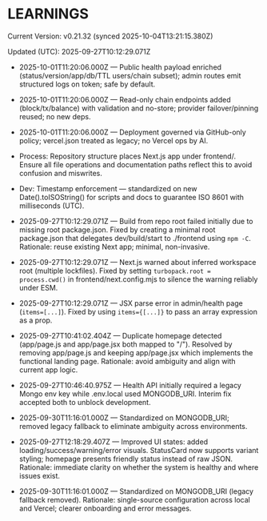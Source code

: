 # LEARNINGS

<!--VERSION_INFO_START-->
Current Version: v0.21.32 (synced 2025-10-04T13:21:15.380Z)
<!--VERSION_INFO_END-->

Updated (UTC): 2025-09-27T10:12:29.071Z

- 2025-10-01T11:20:06.000Z — Public health payload enriched (status/version/app/db/TTL users/chain subset); admin routes emit structured logs on token; safe by default.
- 2025-10-01T11:20:06.000Z — Read-only chain endpoints added (block/tx/balance) with validation and no-store; provider failover/pinning reused; no new deps.
- 2025-10-01T11:20:06.000Z — Deployment governed via GitHub-only policy; vercel.json treated as legacy; no Vercel ops by AI.

- Process: Repository structure places Next.js app under frontend/. Ensure all file operations and documentation paths reflect this to avoid confusion and miswrites.
- Dev: Timestamp enforcement — standardized on new Date().toISOString() for scripts and docs to guarantee ISO 8601 with milliseconds (UTC).
- 2025-09-27T10:12:29.071Z — Build from repo root failed initially due to missing root package.json. Fixed by creating a minimal root package.json that delegates dev/build/start to ./frontend using `npm -C`. Rationale: reuse existing Next app; minimal, non-invasive.
- 2025-09-27T10:12:29.071Z — Next.js warned about inferred workspace root (multiple lockfiles). Fixed by setting `turbopack.root = process.cwd()` in frontend/next.config.mjs to silence the warning reliably under ESM.
- 2025-09-27T10:12:29.071Z — JSX parse error in admin/health page (`items=[...]`). Fixed by using `items={[...]}` to pass an array expression as a prop.
- 2025-09-27T10:41:02.404Z — Duplicate homepage detected (app/page.js and app/page.jsx both mapped to "/"). Resolved by removing app/page.js and keeping app/page.jsx which implements the functional landing page. Rationale: avoid ambiguity and align with current app logic.
- 2025-09-27T10:46:40.975Z — Health API initially required a legacy Mongo env key while .env.local used MONGODB_URI. Interim fix accepted both to unblock development.
- 2025-09-30T11:16:01.000Z — Standardized on MONGODB_URI; removed legacy fallback to eliminate ambiguity across environments.
- 2025-09-27T12:18:29.407Z — Improved UI states: added loading/success/warning/error visuals. StatusCard now supports variant styling; homepage presents friendly status instead of raw JSON. Rationale: immediate clarity on whether the system is healthy and where issues exist.
- 2025-09-30T11:16:01.000Z — Standardized on MONGODB_URI (legacy fallback removed). Rationale: single-source configuration across local and Vercel; clearer onboarding and error messages.
